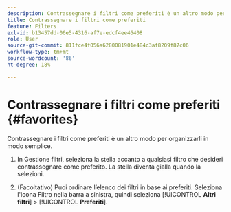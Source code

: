 ```yaml
---
description: Contrassegnare i filtri come preferiti è un altro modo per organizzarli in modo semplice.
title: Contrassegnare i filtri come preferiti
feature: Filters
exl-id: b13457dd-06e5-4316-af7e-edcf4ee46408
role: User
source-git-commit: 811fce4f056a6280081901e484c3af8209f87c06
workflow-type: tm+mt
source-wordcount: '86'
ht-degree: 18%

---
```


# Contrassegnare i filtri come preferiti {#favorites}

Contrassegnare i filtri come preferiti è un altro modo per organizzarli in modo semplice.

1. In Gestione filtri, seleziona la stella accanto a qualsiasi filtro che desideri contrassegnare come preferito. La stella diventa gialla quando la selezioni.

1. (Facoltativo) Puoi ordinare l’elenco dei filtri in base ai preferiti. Seleziona l&#39;icona Filtro nella barra a sinistra, quindi seleziona [!UICONTROL **Altri filtri**] > [!UICONTROL **Preferiti**].
